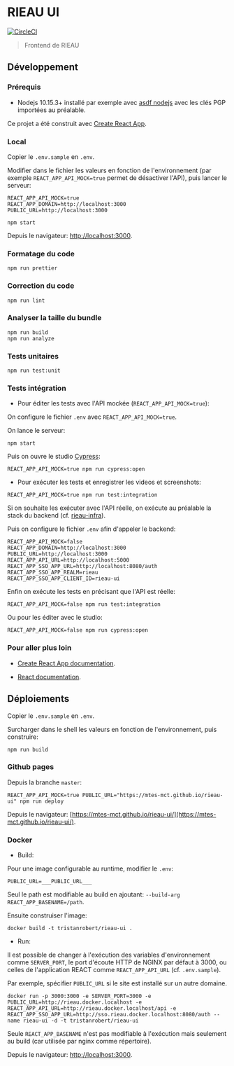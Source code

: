 # RIEAU UI
[![CircleCI](https://circleci.com/gh/MTES-MCT/rieau-ui/tree/master.svg?style=svg)](https://circleci.com/gh/MTES-MCT/rieau-ui/tree/master)

> Frontend de RIEAU

## Développement

### Prérequis

* Nodejs 10.15.3+ installé par exemple avec [asdf nodejs](https://github.com/asdf-vm/asdf-nodejs) avec les clés PGP importées au préalable.

Ce projet a été construit avec [Create React App](https://github.com/facebook/create-react-app).

### Local

Copier le `.env.sample` en `.env`.


Modifier dans le fichier les valeurs en fonction de l'environnement (par exemple `REACT_APP_API_MOCK=true` permet de désactiver l'API), puis lancer le serveur:

```
REACT_APP_API_MOCK=true
REACT_APP_DOMAIN=http://localhost:3000
PUBLIC_URL=http://localhost:3000
```

```
npm start
```

Depuis le navigateur: [http://localhost:3000](http://localhost:3000).

### Formatage du code

```
npm run prettier
```

### Correction du code

```
npm run lint
```

### Analyser la taille du bundle

```
npm run build
npm run analyze
```

### Tests unitaires

```
npm run test:unit
```

### Tests intégration

* Pour éditer les tests avec l'API mockée (`REACT_APP_API_MOCK=true`):

On configure le fichier `.env` avec `REACT_APP_API_MOCK=true`.

On lance le serveur:

```
npm start
```

Puis on ouvre le studio [Cypress](https://cypress.io):

```
REACT_APP_API_MOCK=true npm run cypress:open
```

* Pour exécuter les tests et enregistrer les videos et screenshots:

```
REACT_APP_API_MOCK=true npm run test:integration
```

Si on souhaite les exécuter avec l'API réelle, on exécute au préalable la stack du backend (cf. [rieau-infra](https://github.com/MTES-MCT/rieau-infra/blob/master/README.md)).

Puis on configure le fichier `.env` afin d'appeler le backend: 

```
REACT_APP_API_MOCK=false
REACT_APP_DOMAIN=http://localhost:3000
PUBLIC_URL=http://localhost:3000
REACT_APP_API_URL=http://localhost:5000
REACT_APP_SSO_APP_URL=http://localhost:8080/auth
REACT_APP_SSO_APP_REALM=rieau
REACT_APP_SSO_APP_CLIENT_ID=rieau-ui
```

Enfin on exécute les tests en précisant que l'API est réelle:

```
REACT_APP_API_MOCK=false npm run test:integration
```

Ou pour les éditer avec le studio: 

```
REACT_APP_API_MOCK=false npm run cypress:open
```

### Pour aller plus loin

* [Create React App documentation](https://facebook.github.io/create-react-app/docs/getting-started).

* [React documentation](https://reactjs.org/).

## Déploiements

Copier le `.env.sample` en `.env`.

Surcharger dans le shell les valeurs en fonction de l'environnement, puis construire:

```
npm run build
```

### Github pages

Depuis la branche `master`:

```
REACT_APP_API_MOCK=true PUBLIC_URL="https://mtes-mct.github.io/rieau-ui" npm run deploy
```

Depuis le navigateur: [https://mtes-mct.github.io/rieau-ui/](https://mtes-mct.github.io/rieau-ui/).

### Docker

* Build:

Pour une image configurable au runtime, modifier le `.env`:

```
PUBLIC_URL=___PUBLIC_URL___
```

Seul le path est modifiable au build en ajoutant: `--build-arg REACT_APP_BASENAME=/path`.

Ensuite construiser l'image:

```
docker build -t tristanrobert/rieau-ui .
```

* Run:

Il est possible de changer à l'exécution des variables d'environnement comme `SERVER_PORT`, le port d'écoute HTTP de NGINX par défaut à 3000, ou celles de l'application REACT comme `REACT_APP_API_URL` (cf. `.env.sample`).

Par exemple, spécifier `PUBLIC_URL` si le site est installé sur un autre domaine.

```
docker run -p 3000:3000 -e SERVER_PORT=3000 -e PUBLIC_URL=http://rieau.docker.localhost -e REACT_APP_API_URL=http://rieau.docker.localhost/api -e REACT_APP_SSO_APP_URL=http://sso.rieau.docker.localhost:8080/auth --name rieau-ui -d -t tristanrobert/rieau-ui
```

Seule `REACT_APP_BASENAME` n'est pas modifiable à l'exécution mais seulement au build (car utilisée par nginx comme répertoire).

Depuis le navigateur: [http://localhost:3000](http://localhost:3000).
